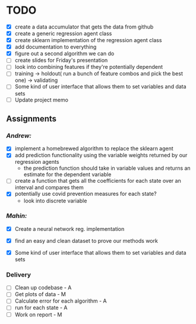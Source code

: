 # TODO

- [X] create a data accumulator that gets the data from github
- [X] create a generic regression agent class
- [X] create sklearn implementation of the regression agent class
- [X] add documentation to everything
- [X] figure out a second algorithm we can do
- [ ] create slides for Friday's presentation
- [ ] look into combining features if they're potentially dependent
- [ ] training -> holdout( run a bunch of feature combos and pick the best one) -> validating
- [ ] Some kind of user interface that allows them to set variables and data sets
- [ ] Update project memo

## Assignments
### *Andrew:*

- [X] implement a homebrewed algorithm to replace the sklearn agent
- [X] add prediction functionality using the variable weights returned by our regression agents
    - the prediction function should take in variable values and returns an estimate for the dependent variable
- [ ] create a function that gets all the coefficients for each state over an interval and compares them
- [X] potentially use covid prevention measures for each state?
    - look into discrete variable
        
### *Mahin:*
- [X] Create a neural network reg. implementation
- [X] find an easy and clean dataset to prove our methods work
- [X] Some kind of user interface that allows them to set variables and data sets


### Delivery
- [ ] Clean up codebase - A
- [ ] Get plots of data - M
- [ ] Calculate error for each algorithm - A
- [ ] run for each state - A
- [ ] Work on report - M